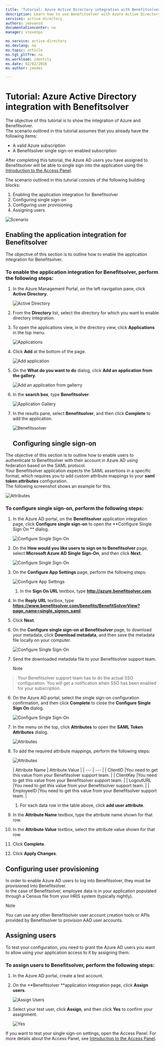 ```yaml
---
title: 'Tutorial: Azure Active Directory integration with Benefitsolver | Microsoft Azure'
description: Learn how to use Benefitsolver with Azure Active Directory to enable single sign-on, automated provisioning, and more!
services: active-directory
authors: jeevansd
documentationcenter: na
manager: stevenpo

ms.service: active-directory
ms.devlang: na
ms.topic: article
ms.tgt_pltfrm: na
ms.workload: identity
ms.date: 02/02/2016
ms.author: jeedes

---
```

# Tutorial: Azure Active Directory integration with Benefitsolver
The objective of this tutorial is to show the integration of Azure and Benefitsolver.  
The scenario outlined in this tutorial assumes that you already have the following items:

* A valid Azure subscription
* A Benefitsolver single sign-on enabled subscription

After completing this tutorial, the Azure AD users you have assigned to Benefitsolver will be able to single sign into the application using the [Introduction to the Access Panel](active-directory-saas-access-panel-introduction.md).

The scenario outlined in this tutorial consists of the following building blocks:

1. Enabling the application integration for Benefitsolver
2. Configuring single sign-on
3. Configuring user provisioning
4. Assigning users

![Scenario](./media/active-directory-saas-benefitsolver-tutorial/IC804820.png "Scenario")

## Enabling the application integration for Benefitsolver
The objective of this section is to outline how to enable the application integration for Benefitsolver.

### To enable the application integration for Benefitsolver, perform the following steps:
1. In the Azure Management Portal, on the left navigation pane, click **Active Directory**.

   ![Active Directory](./media/active-directory-saas-benefitsolver-tutorial/IC700993.png "Active Directory")

2. From the **Directory** list, select the directory for which you want to enable directory integration.

3. To open the applications view, in the directory view, click **Applications** in the top menu.

   ![Applications](./media/active-directory-saas-benefitsolver-tutorial/IC700994.png "Applications")

4. Click **Add** at the bottom of the page.

   ![Add application](./media/active-directory-saas-benefitsolver-tutorial/IC749321.png "Add application")

5. On the **What do you want to do** dialog, click **Add an application from the gallery**.

   ![Add an application from gallerry](./media/active-directory-saas-benefitsolver-tutorial/IC749322.png "Add an application from gallerry")

6. In the **search box**, type **Benefitsolver**.

   ![Application Gallery](./media/active-directory-saas-benefitsolver-tutorial/IC804821.png "Application Gallery")

7. In the results pane, select **Benefitsolver**, and then click **Complete** to add the application.

   ![Benefitssolver](./media/active-directory-saas-benefitsolver-tutorial/IC804822.png "Benefitssolver")

   ## Configuring single sign-on

The objective of this section is to outline how to enable users to authenticate to Benefitsolver with their account in Azure AD using federation based on the SAML protocol.  
Your Benefitsolver application expects the SAML assertions in a specific format, which requires you to add custom attribute mappings to your **saml token attributes** configuration.  
The following screenshot shows an example for this.

![Attributes](./media/active-directory-saas-benefitsolver-tutorial/IC804823.png "Attributes")

### To configure single sign-on, perform the following steps:
1. In the Azure AD portal, on the **Benefitsolver** application integration page, click **Configure single sign-on** to open the **Configure Single Sign On ** dialog.

   ![Configure Single Sign-On](./media/active-directory-saas-benefitsolver-tutorial/IC804824.png "Configure Single Sign-On")

2. On the **How would you like users to sign on to Benefitsolver** page, select **Microsoft Azure AD Single Sign-On**, and then click **Next**.

   ![Configure Single Sign-On](./media/active-directory-saas-benefitsolver-tutorial/IC804825.png "Configure Single Sign-On")

3. On the **Configure App Settings** page, perform the following steps:

   ![Configure App Settings](./media/active-directory-saas-benefitsolver-tutorial/IC804826.png "Configure App Settings")

   1. In the **Sign On URL** textbox, type **http://azure.benefitsolver.com**.
2. In the **Reply URL** textbox, type **https://www.benefitsolver.com/benefits/BenefitSolverView?page_name=single_signon_saml**.  

3. Click **Next**.


4. On the **Configure single sign-on at Benefitsolver** page, to download your metadata, click **Download metadata**, and then save the metadata file locally on your computer.

   ![Configure Single Sign-On](./media/active-directory-saas-benefitsolver-tutorial/IC804827.png "Configure Single Sign-On")

5. Send the downloaded metadata file to your Benefitsolver support team.

   > [!NOTE]
> Your Benefitsolver support team has to do the actual SSO configuration.
>  You will get a notification when SSO has been enabled for your subscription.
> 
6. On the Azure AD portal, select the single sign-on configuration confirmation, and then click **Complete** to close the **Configure Single Sign On** dialog.

   ![Configure Single Sign-On](./media/active-directory-saas-benefitsolver-tutorial/IC804828.png "Configure Single Sign-On")

7. In the menu on the top, click **Attributes** to open the **SAML Token Attributes** dialog.

   ![Attributes](./media/active-directory-saas-benefitsolver-tutorial/IC795920.png "Attributes")

8. To add the required attribute mappings, perform the following steps:

   ![Attributes](./media/active-directory-saas-benefitsolver-tutorial/IC804823.png "Attributes")

   | Attribute Name | Attribute Value |
| --- | --- |
| ClientID |You need to get this value from your Benefitsolver support team. |
| ClientKey |You need to get this value from your Benefitsolver support team. |
| LogoutURL |You need to get this value from your Benefitsolver support team. |
| EmployeeID |You need to get this value from your Benefitsolver support team. |

   1. For each data row in the table above, click **add user attribute**.
2. In the **Attribute Name** textbox, type the attribute name shown for that row.
3. In the **Attribute Value** textbox, select the attribute value shown for that row.
4. Click **Complete**.

9. Click **Apply Changes**.


## Configuring user provisioning
In order to enable Azure AD users to log into Benefitsolver, they must be provisioned into Benefitsolver.  
In the case of Benefitsolver, employee data is in your application populated through a Census file from your HRIS system (typically nightly).  

> [!NOTE]
> You can use any other Benefitsolver user account creation tools or APIs provided by Benefitsolver to provision AAD user accounts.
> 
> 
## Assigning users
To test your configuration, you need to grant the Azure AD users you want to allow using your application access to it by assigning them.

### To assign users to Benefitsolver, perform the following steps:
1. In the Azure AD portal, create a test account.

2. On the **Benefitsolver **application integration page, click **Assign users**.

   ![Assign Users](./media/active-directory-saas-benefitsolver-tutorial/IC804829.png "Assign Users")

3. Select your test user, click **Assign**, and then click **Yes** to confirm your assignment.

   ![Yes](./media/active-directory-saas-benefitsolver-tutorial/IC767830.png "Yes")


If you want to test your single sign-on settings, open the Access Panel. For more details about the Access Panel, see [Introduction to the Access Panel](active-directory-saas-access-panel-introduction.md).


